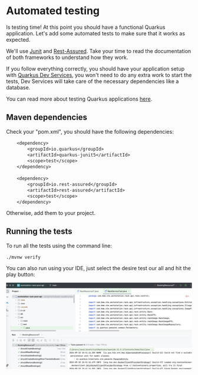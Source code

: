 # Automated testing

Is testing time! At this point you should have a functional Quarkus application. Let's add some automated tests to make sure that it works as expected.

We'll use [Junit](https://junit.org/junit5/) and [Rest-Assured](https://rest-assured.io). Take your time to read the documentation of both frameworks to understand how they work.

If you follow everything correctly, you should have your application setup with [Quarkus Dev Services](https://quarkus.io/guides/dev-services), you won't need to do any extra work to start the tests, Dev Services will take care of the necessary dependencies like a database.

You can read more about testing Quarkus applications [here](https://quarkus.io/guides/getting-started).

## Maven dependencies

Check your "pom.xml", you should have the following dependencies:

        <dependency>
            <groupId>io.quarkus</groupId>
            <artifactId>quarkus-junit5</artifactId>
            <scope>test</scope>
        </dependency>

        <dependency>
            <groupId>io.rest-assured</groupId>
            <artifactId>rest-assured</artifactId>
            <scope>test</scope>
        </dependency>

Otherwise, add them to your project.

## Running the tests

To run all the tests using the command line:

    ./mvnw verify

You can also run using your IDE, just select the desire test our all and hit the play button:

![Run Tests](assets/intellij-run-tests.png)
